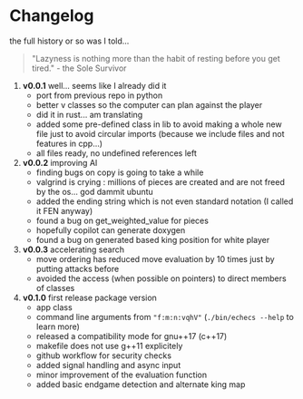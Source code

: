 # Changelog

<summary>the full history or so was I told...</summary>

> "Lazyness is nothing more than the habit of resting before you get tired." - the Sole Survivor

1.  **v0.0.1** well... seems like I already did it
    - port from previous repo in python
    - better v classes so the computer can plan against the player
    - did it in rust... am translating
    - added some pre-defined class in lib to avoid making a whole new file just to avoid circular imports (because we include files and not features in cpp...)
    - all files ready, no undefined references left
2.  **v0.0.2** improving AI
    - finding bugs on copy is going to take a while
    - valgrind is crying : millions of pieces are created and are not freed by the os... god dammit ubuntu
    - added the ending string which is not even standard notation (I called it FEN anyway)
    - found a bug on get_weighted_value for pieces
    - hopefully copilot can generate doxygen
    - found a bug on generated based king position for white player
3.  **v0.0.3** accelerating search
    - move ordering has reduced move evaluation by 10 times just by putting attacks before
    - avoided the access (when possible on pointers) to direct members of classes
4.  **v0.1.0** first release package version
    - app class
    - command line arguments from `"f:m:n:vqhV"` (`./bin/echecs --help` to learn more)
    - released a compatibility mode for gnu++17 (c++17)
    - makefile does not use g++11 explicitely
    - github workflow for security checks
    - added signal handling and async input
    - minor improvement of the evaluation function
    - added basic endgame detection and alternate king map
